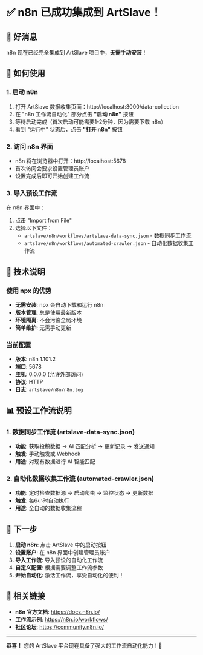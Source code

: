 # ✅ n8n 已成功集成到 ArtSlave！

## 🎉 好消息

n8n 现在已经完全集成到 ArtSlave 项目中，**无需手动安装**！

## 🚀 如何使用

### 1. 启动 n8n
1. 打开 ArtSlave 数据收集页面：http://localhost:3000/data-collection
2. 在 "n8n 工作流自动化" 部分点击 **"启动 n8n"** 按钮
3. 等待启动完成（首次启动可能需要1-2分钟，因为需要下载 n8n）
4. 看到 "运行中" 状态后，点击 **"打开 n8n"** 按钮

### 2. 访问 n8n 界面
- n8n 将在浏览器中打开：http://localhost:5678
- 首次访问会要求设置管理员账户
- 设置完成后即可开始创建工作流

### 3. 导入预设工作流
在 n8n 界面中：
1. 点击 "Import from File"
2. 选择以下文件：
   - `artslave/n8n/workflows/artslave-data-sync.json` - 数据同步工作流
   - `artslave/n8n/workflows/automated-crawler.json` - 自动化数据收集工作流

## 🔧 技术说明

### 使用 npx 的优势
- **无需安装**: npx 会自动下载和运行 n8n
- **版本管理**: 总是使用最新版本
- **环境隔离**: 不会污染全局环境
- **简单维护**: 无需手动更新

### 当前配置
- **版本**: n8n 1.101.2
- **端口**: 5678
- **主机**: 0.0.0.0 (允许外部访问)
- **协议**: HTTP
- **日志**: `artslave/n8n/n8n.log`

## 📊 预设工作流说明

### 1. 数据同步工作流 (artslave-data-sync.json)
- **功能**: 获取投稿数据 → AI 匹配分析 → 更新记录 → 发送通知
- **触发**: 手动触发或 Webhook
- **用途**: 对现有数据进行 AI 智能匹配

### 2. 自动化数据收集工作流 (automated-crawler.json)
- **功能**: 定时检查数据源 → 启动爬虫 → 监控状态 → 更新数据
- **触发**: 每6小时自动执行
- **用途**: 全自动的数据收集流程

## 🎯 下一步

1. **启动 n8n**: 点击 ArtSlave 中的启动按钮
2. **设置账户**: 在 n8n 界面中创建管理员账户
3. **导入工作流**: 导入预设的自动化工作流
4. **自定义配置**: 根据需要调整工作流参数
5. **开始自动化**: 激活工作流，享受自动化的便利！

## 🔗 相关链接

- **n8n 官方文档**: https://docs.n8n.io/
- **工作流示例**: https://n8n.io/workflows/
- **社区论坛**: https://community.n8n.io/

---

**恭喜！** 您的 ArtSlave 平台现在具备了强大的工作流自动化能力！🎊

